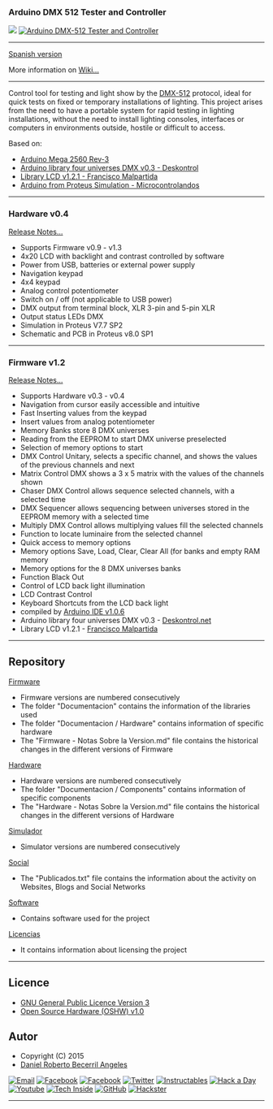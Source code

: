 ### **Arduino DMX 512 Tester and Controller**

![](https://github.com/daniel3514/Arduino-DMX-512-Tester-Controller/blob/master/Hardware/v0.3/media/IMG_9399.JPG)
[![Arduino DMX-512 Tester and Controller](https://github.com/daniel3514/Arduino-DMX-512-Tester-Controller/blob/master/Hardware/v0.0/media/youtube.JPG)](https://www.youtube.com/watch?v=TxBHMpAWDSY)

***

[Spanish version](https://github.com/daniel3514/Arduino-DMX-512-Tester-Controller/blob/master/README.md)

More information on [Wiki...](https://github.com/daniel3514/Arduino-DMX-512-Tester-Controller/wiki)

***

Control tool for testing and light show by the [DMX-512](http://es.wikipedia.org/wiki/Digital_Multiplex) protocol, ideal for quick tests on fixed or temporary installations of lighting.
This project arises from the need to have a portable system for rapid testing in lighting installations, without the need to install lighting consoles, interfaces or computers in environments outside, hostile or difficult to access.

Based on:
* [Arduino Mega 2560 Rev-3](http://www.arduino.cc/en/Main/ArduinoBoardMega2560)
* [Arduino library four universes DMX v0.3 - Deskontrol](http://www.deskontrol.net/blog/libreria-arduino-cuatro-universos-dmx/)
* [Library LCD v1.2.1 - Francisco Malpartida](https://bitbucket.org/fmalpartida/new-liquidcrystal/wiki/Home)
* [Arduino from Proteus Simulation - Microcontrolandos](http://microcontrolandos.blogspot.mx/2012/12/arduino-componentes-para-o-proteus.html)

***
### Hardware v0.4
[Release Notes...](https://github.com/daniel3514/Arduino-DMX-512-Tester-Controller/blob/master/Hardware/Documentacion/Hardware%20-%20Notas%20Sobre%20la%20Version.md)
* Supports Firmware v0.9 - v1.3
* 4x20 LCD with backlight and contrast controlled by software
* Power from USB, batteries or external power supply
* Navigation keypad
* 4x4 keypad
* Analog control potentiometer
* Switch on / off (not applicable to USB power)
* DMX output from terminal block, XLR 3-pin and 5-pin XLR
* Output status LEDs DMX
* Simulation in Proteus V7.7 SP2
* Schematic and PCB in Proteus v8.0 SP1

***

### Firmware v1.2
[Release Notes...](https://github.com/daniel3514/Arduino-DMX-512-Tester-Controller/blob/master/Firmware/Documentacion/Firmware%20-%20Notas%20Sobre%20la%20Version.md)
* Supports Hardware v0.3 - v0.4
* Navigation from cursor easily accessible and intuitive
* Fast Inserting values ​​from the keypad
* Insert values ​​from analog potentiometer
* Memory Banks store 8 DMX universes
* Reading from the EEPROM to start DMX universe preselected
* Selection of memory options to start
* DMX Control Unitary, selects a specific channel, and shows the values ​​of the previous channels and next
* Matrix Control DMX shows a 3 x 5 matrix with the values ​​of the channels shown
* Chaser DMX Control allows sequence selected channels, with a selected time
* DMX Sequencer allows sequencing between universes stored in the EEPROM memory with a selected time
* Multiply DMX Control allows multiplying values ​​fill the selected channels
* Function to locate luminaire from the selected channel
* Quick access to memory options
* Memory options Save, Load, Clear, Clear All (for banks and empty RAM memory
* Memory options for the 8 DMX universes banks
* Function Black Out
* Control of LCD back light illumination
* LCD Contrast Control
* Keyboard Shortcuts from the LCD back light
* compiled by [Arduino IDE v1.0.6](http://www.arduino.cc/en/Main/OldSoftwareReleases)
* Arduino library four universes DMX v0.3 - [Deskontrol.net](http://www.deskontrol.net/blog/libreria-arduino-cuatro-universos-dmx/)
* Library LCD v1.2.1 - [Francisco Malpartida](https://bitbucket.org/fmalpartida/new-liquidcrystal/wiki/Home)

***

## Repository
[Firmware](https://github.com/daniel3514/Arduino-DMX-512-Tester-Controller/tree/master/Firmware)
* Firmware versions are numbered consecutively
* The folder "Documentacion" contains the information of the libraries used
* The folder "Documentacion / Hardware" contains information of specific hardware
* The "Firmware - Notas Sobre la Version.md" file contains the historical changes in the different versions of Firmware

[Hardware](https://github.com/daniel3514/Arduino-DMX-512-Tester-Controller/tree/master/Hardware)
* Hardware versions are numbered consecutively
* The folder "Documentacion / Components" contains information of specific components
* The "Hardware - Notas Sobre la Version.md" file contains the historical changes in the different versions of Hardware

[Simulador](https://github.com/daniel3514/Arduino-DMX-512-Tester-Controller/tree/master/Simulador)
* Simulator versions are numbered consecutively

[Social](https://github.com/daniel3514/Arduino-DMX-512-Tester-Controller/tree/master/Social)
* The "Publicados.txt" file contains the information about the activity on Websites, Blogs and Social Networks

[Software](https://github.com/daniel3514/Arduino-DMX-512-Tester-Controller/tree/master/Software)
* Contains software used for the project

[Licencias](https://github.com/daniel3514/Arduino-DMX-512-Tester-Controller/tree/master/Licencias)
* It contains information about licensing the project

***

## Licence
* [GNU General Public Licence Version 3](https://github.com/daniel3514/Arduino-DMX-512-Tester-Controller/blob/master/Licencias/Licence%20-%20Firmware.md)
* [Open Source Hardware (OSHW) v1.0](https://github.com/daniel3514/Arduino-DMX-512-Tester-Controller/blob/master/Licencias/Licence%20-%20Hardware.md)

## Autor
- Copyright (C) 2015
- [Daniel Roberto Becerril Angeles](https://www.facebook.com/daniel.3514)

[![Email](https://github.com/daniel3514/Arduino-DMX-512-Tester-Controller/blob/master/Social/logos/email%2050x50.jpg)](mailto:daniel3514@gmail.com)
[![Facebook](https://github.com/daniel3514/Arduino-DMX-512-Tester-Controller/blob/master/Social/logos/Facebook%2050x50.png)](https://www.facebook.com/daniel.3514)
[![Facebook](https://github.com/daniel3514/Arduino-DMX-512-Tester-Controller/blob/master/Social/logos/Facebook%20Pages%2050x50.jpg)](https://www.facebook.com/ArduinoDMX512TesterController)
[![Twitter](https://github.com/daniel3514/Arduino-DMX-512-Tester-Controller/blob/master/Social/logos/Twitter%2050x50.png)](https://twitter.com/daniel3514)
[![Instructables](https://github.com/daniel3514/Arduino-DMX-512-Tester-Controller/blob/master/Social/logos/Instructables%2050x50.jpg)](http://www.instructables.com/id/Arduino-DMX-512-Tester-and-Controller/)
[![Hack a Day](https://github.com/daniel3514/Arduino-DMX-512-Tester-Controller/blob/master/Social/logos/hackaday%2050x50.jpg)](https://hackaday.io/project/5342-arduino-dmx-512-tester-and-controller)
[![Youtube](https://github.com/daniel3514/Arduino-DMX-512-Tester-Controller/blob/master/Social/logos/Youtube%2050x50.png)](https://www.youtube.com/watch?v=TxBHMpAWDSY)
[![Tech Inside](https://github.com/daniel3514/Arduino-DMX-512-Tester-Controller/blob/master/Social/logos/techinside%2045x45.png)](https://techinsideblog.wordpress.com/)
[![GitHub](https://github.com/daniel3514/Arduino-DMX-512-Tester-Controller/blob/master/Social/logos/github%2050x50.png)](https://github.com/daniel3514/Arduino-DMX-512-Tester-Controller)
[![Hackster](https://github.com/daniel3514/Arduino-DMX-512-Tester-Controller/blob/master/Social/logos/hackster%2050x50.png)](https://www.hackster.io/daniel3514/arduino-dmx-512-tester-controller-977c89)
***
